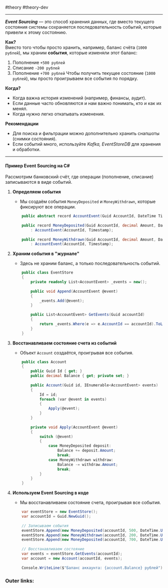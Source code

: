 #theory #theory-dev
 
---
***Event Sourcing*** — это способ хранения данных, где вместо текущего состояния системы сохраняется последовательность событий, которые привели к этому состоянию.

**Как?**  
Вместо того чтобы просто хранить, например, баланс счёта (`1000 рублей`), мы храним **события**, которые изменяли этот баланс:
1. Пополнение `+500 рублей`
2. Списание `-200 рублей`
3. Пополнение `+700 рублей`
Чтобы получить текущее состояние (`1000 рублей`), мы просто проигрываем все события по порядку.

**Когда?**
- Когда важна история изменений (например, финансы, аудит).
- Если данные часто обновляются и нам важно понимать, кто и как их менял.
- Когда нужно легко откатывать изменения.

**Рекомендации**
- Для поиска и фильтрации можно дополнительно хранить снапшоты (снимки состояния).
- Если событий много, используйте *Kafka, EventStoreDB* для хранения и обработки.

---
#### **Пример Event Sourcing на C#**

Рассмотрим банковский счёт, где операции (пополнение, списание) записываются в виде событий.

1. **Определяем события**
	- Мы создаём события `MoneyDeposited` и `MoneyWithdrawn`, которые фиксируют все операции.
	```csharp
		public abstract record AccountEvent(Guid AccountId, DateTime Timestamp);
		
		public record MoneyDeposited(Guid AccountId, decimal Amount, DateTime Timestamp) 
		    : AccountEvent(AccountId, Timestamp);
		
		public record MoneyWithdrawn(Guid AccountId, decimal Amount, DateTime Timestamp) 
		    : AccountEvent(AccountId, Timestamp);
	```


2. **Храним события в "журнале"**
	- Здесь не храним баланс, а только последовательность событий.
	```csharp
		public class EventStore
		{
		    private readonly List<AccountEvent> _events = new();
		
		    public void Append(AccountEvent @event)
		    {
		        _events.Add(@event);
		    }
		
		    public List<AccountEvent> GetEvents(Guid accountId)
		    {
		        return _events.Where(e => e.AccountId == accountId).ToList();
		    }
		}
	```

3. **Восстанавливаем состояние счета из событий**
	- Объект `Account` создаётся, проигрывая все события.
	```csharp
		public class Account
		{
		    public Guid Id { get; }
		    public decimal Balance { get; private set; }
		
		    public Account(Guid id, IEnumerable<AccountEvent> events)
		    {
		        Id = id;
		        foreach (var @event in events)
		        {
		            Apply(@event);
		        }
		    }
		
		    private void Apply(AccountEvent @event)
		    {
		        switch (@event)
		        {
		            case MoneyDeposited deposit:
		                Balance += deposit.Amount;
		                break;
		            case MoneyWithdrawn withdraw:
		                Balance -= withdraw.Amount;
		                break;
		        }
		    }
		}
	```

4. **Используем Event Sourcing в коде**
	- Мы восстанавливаем состояние счета, проигрывая все события.
	```csharp
		var eventStore = new EventStore();
		var accountId = Guid.NewGuid();
		
		// Записываем события
		eventStore.Append(new MoneyDeposited(accountId, 500, DateTime.UtcNow));
		eventStore.Append(new MoneyWithdrawn(accountId, 200, DateTime.UtcNow));
		eventStore.Append(new MoneyDeposited(accountId, 700, DateTime.UtcNow));
		
		// Восстанавливаем состояние
		var events = eventStore.GetEvents(accountId);
		var account = new Account(accountId, events);
		
		Console.WriteLine($"Баланс аккаунта: {account.Balance} рублей"); // Выведет: 1000 рублей
	```

### Outer links:

